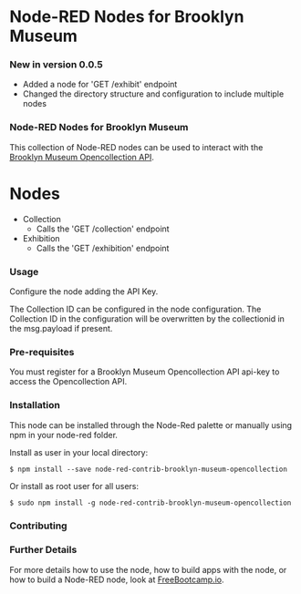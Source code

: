 Node-RED Nodes for Brooklyn Museum
==================================

### New in version 0.0.5

- Added a node for 'GET /exhibit' endpoint
- Changed the directory structure and configuration to include multiple nodes

### Node-RED Nodes for Brooklyn Museum

This collection of Node-RED nodes can be used to interact with the [Brooklyn Museum Opencollection API](https://www.brooklynmuseum.org/opencollection/api).

# Nodes

- Collection
    - Calls the 'GET /collection' endpoint
- Exhibition
    - Calls the 'GET /exhibition' endpoint

### Usage

Configure the node adding the API Key.

The Collection ID can be configured in the node configuration. The Collection ID in the configuration will be overwritten by the collectionid in the msg.payload if present.

### Pre-requisites

You must register for a Brooklyn Museum Opencollection API api-key to access the Opencollection API. 

### Installation

This node can be installed through the Node-Red palette or manually using npm in your node-red folder.

Install as user in your local directory:
```
$ npm install --save node-red-contrib-brooklyn-museum-opencollection
```

Or install as root user for all users:
```
$ sudo npm install -g node-red-contrib-brooklyn-museum-opencollection
```

### Contributing


### Further Details

For more details how to use the node, how to build apps with the node, or how to build a Node-RED node, look at [FreeBootcamp.io](http://freebootcamp.io).



